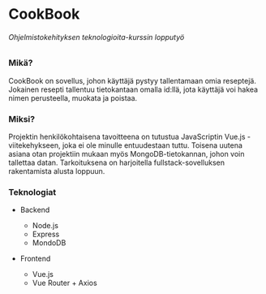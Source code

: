 # CookBook 
###### Ohjelmistokehityksen teknologioita-kurssin lopputyö

### Mikä?
CookBook on sovellus, johon käyttäjä pystyy tallentamaan omia reseptejä. Jokainen resepti tallentuu tietokantaan omalla id:llä, jota käyttäjä voi hakea nimen perusteella, muokata ja poistaa.

### Miksi?
Projektin henkilökohtaisena tavoitteena on tutustua JavaScriptin Vue.js -viitekehykseen, joka ei ole minulle entuudestaan tuttu. Toisena uutena asiana otan projektiin mukaan myös MongoDB-tietokannan, johon voin tallettaa datan. Tarkoituksena on harjoitella fullstack-sovelluksen rakentamista alusta loppuun.

### Teknologiat
- Backend
  * Node.js
  * Express
  * MondoDB
  
- Frontend
  * Vue.js
  * Vue Router + Axios
